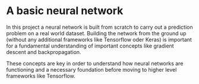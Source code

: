# A basic neural network

In this project a neural network is built from scratch to carry out a prediction problem on a real world dataset. 
Building the network from the ground up (without any additional frameworks like Tensorflow oder Keras) is important for 
a fundamental understanding of important concepts like gradient descent and backpropagation.

These concepts are key in order to understand how neural networks are functioning and a necessary foundation before moving to 
higher level frameworks like Tensorflow.
